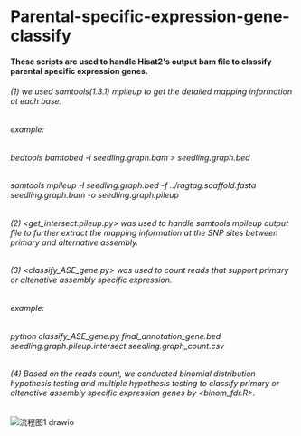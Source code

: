 # Parental-specific-expression-gene-classify

#### These scripts are used to handle Hisat2's output bam file to classify parental specific expression genes.
###### (1) we used samtools(1.3.1) mpileup to get the detailed mapping information at each base.
###### example:
###### bedtools bamtobed -i seedling.graph.bam > seedling.graph.bed
###### samtools mpileup -l seedling.graph.bed -f ../ragtag.scaffold.fasta seedling.graph.bam -o seedling.graph.pileup
###### (2) <get_intersect.pileup.py> was used to handle samtools mpileup output file to further extract the mapping information at the SNP sites between primary and alternative assembly.
###### (3) <classify_ASE_gene.py> was used to count reads that support primary or altenative assembly specific expression.
###### example:
###### python classify_ASE_gene.py final_annotation_gene.bed seedling.graph.pileup.intersect seedling.graph_count.csv

###### (4) Based on the reads count, we conducted binomial distribution hypothesis testing and multiple hypothesis testing to classify primary or altenative assembly specific expression genes by <binom_fdr.R>.


![流程图1 drawio](https://user-images.githubusercontent.com/115337217/212926971-0587592c-8395-40f1-9ab9-4e5c7af23972.png)
